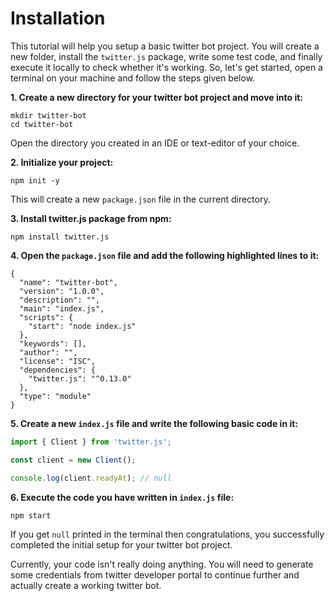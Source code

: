# Installation

This tutorial will help you setup a basic twitter bot project. You will create a new folder, install the `twitter.js` package, write some test code, and finally execute it locally to check whether it's working. So, let's get started, open a terminal on your machine and follow the steps given below.

**1. Create a new directory for your twitter bot project and move into it:**

```bash:no-line-numbers
mkdir twitter-bot
cd twitter-bot
```

Open the directory you created in an IDE or text-editor of your choice.

**2. Initialize your project:**

```bash:no-line-numbers
npm init -y
```

This will create a new `package.json` file in the current directory.

**3. Install twitter.js package from npm:**

```bash:no-line-numbers
npm install twitter.js
```

**4. Open the `package.json` file and add the following highlighted lines to it:**

```json{7,15}
{
  "name": "twitter-bot",
  "version": "1.0.0",
  "description": "",
  "main": "index.js",
  "scripts": {
    "start": "node index.js"
  },
  "keywords": [],
  "author": "",
  "license": "ISC",
  "dependencies": {
    "twitter.js": "^0.13.0"
  },
  "type": "module"
}
```

**5. Create a new `index.js` file and write the following basic code in it:**

```js
import { Client } from 'twitter.js';

const client = new Client();

console.log(client.readyAt); // null
```

**6. Execute the code you have written in `index.js` file:**

```bash:no-line-numbers
npm start
```

If you get `null` printed in the terminal then congratulations, you successfully completed the initial setup for your twitter bot project.

Currently, your code isn't really doing anything. You will need to generate some credentials from twitter developer portal to continue further and actually create a working twitter bot.
